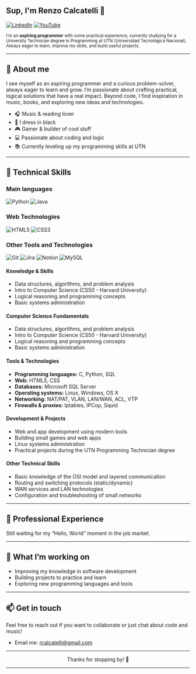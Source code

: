 ## Sup, I'm Renzo Calcatelli 👋
[![LinkedIn](https://img.shields.io/badge/LinkedIn-Profile-blue?logo=linkedin&style=for-the-badge)](https://www.linkedin.com/in/renzo-calcatelli-a90682277/)
[![YouTube](https://img.shields.io/badge/YouTube-rcalcatelli-red?logo=youtube&style=for-the-badge)](https://www.youtube.com/@rcalcatelli)


<p align="left">
  <small>
    I'm an <b>aspiring programmer</b> with some practical experience, currently studying for a University Technician degree in Programming at UTN (Universidad Tecnológica Nacional). Always eager to learn, improve my skills, and build useful projects.
  </small>
</p>



---

## 🚀 About me

I see myself as an aspiring programmer and a curious problem-solver, always eager to learn and grow.
I’m passionate about crafting practical, logical solutions that have a real impact.
Beyond code, I find inspiration in music, books, and exploring new ideas and technologies.

- 🎧 Music & reading lover  
- 🖤 I dress in black  
- 🎮 Gamer & builder of cool stuff  
- 💻 Passionate about coding and logic  
- 📚 Currently leveling up my programming skills at UTN
---
## 🔧 Technical Skills
### Main languages
![Python](https://camo.githubusercontent.com/881f92421018bad3d499e11e36f02d932b24550e8c0ba11a4acd37d880526095/68747470733a2f2f696d672e736869656c64732e696f2f62616467652f507974686f6e2d3337373641423f7374796c653d666c6174266c6f676f3d707974686f6e266c6f676f436f6c6f723d7768697465)
![Java](https://img.shields.io/badge/Java-ED8B00?style=flat&logo=openjdk&logoColor=white)
### Web Technologies
![HTML5](https://camo.githubusercontent.com/73fecef5a0d9593022477e8bf54d43ea677d7916430bd4c3baf689095a6c0fef/68747470733a2f2f696d672e736869656c64732e696f2f62616467652f48544d4c352d4533344632363f7374796c653d666c6174266c6f676f3d68746d6c35266c6f676f436f6c6f723d7768697465)
![CSS3](https://camo.githubusercontent.com/7ea6e682bdd9667f12bfbc573a90ab7c07256af379aa15bd3bc0bbc7c742f40d/68747470733a2f2f696d672e736869656c64732e696f2f62616467652f435353332d3135373242363f7374796c653d666c6174266c6f676f3d63737333)

### Other Tools and Technologies
![Git](https://img.shields.io/badge/Git-F05032?style=flat&logo=git&logoColor=white)
![Jira](https://img.shields.io/badge/Jira-%230A0FFF.svg?style=flat&logo=jira&logoColor=white)
![Notion](https://img.shields.io/badge/Notion-%23000000.svg?style=flat&logo=notion&logoColor=white)
![MySQL](https://img.shields.io/badge/MySQL-4479A1?style=flat&logo=mysql&logoColor=white)


#### **Knowledge & Skills**
- Data structures, algorithms, and problem analysis
- Intro to Computer Science (CS50 - Harvard University)
- Logical reasoning and programming concepts
- Basic systems administration
 
#### **Computer Science Fundamentals**
- Data structures, algorithms, and problem analysis
- Intro to Computer Science (CS50 - Harvard University)
- Logical reasoning and programming concepts
- Basic systems administration

#### **Tools & Technologies**
- **Programming languages:** C, Python, SQL
- **Web:** HTML5, CSS
- **Databases:** Microsoft SQL Server
- **Operating systems:** Linux, Windows, OS X
- **Networking:** NAT/PAT, VLAN, LAN/WAN, ACL, VTP
- **Firewalls & proxies:** Iptables, IPCop, Squid

#### **Development & Projects**
- Web and app development using modern tools
- Building small games and web apps
- Linux systems administration
- Practical projects during the UTN Programming Technician degree

#### **Other Technical Skills**
- Basic knowledge of the OSI model and layered communication
- Routing and switching protocols (static/dynamic)
- WAN services and LAN technologies
- Configuration and troubleshooting of small networks

---

## 💼 Professional Experience
Still waiting for my “Hello, World” moment in the job market.

---

## 🎯 What I’m working on

- Improving my knowledge in software development  
- Building projects to practice and learn  
- Exploring new programming languages and tools

---

## 📫 Get in touch

Feel free to reach out if you want to collaborate or just chat about code and music!

- Email me: [rcalcatelli@gmail.com](mailto:rcalcatelli@gmail.com)


---

<p align="center">
  Thanks for stopping by! 🚀
</p>


---
